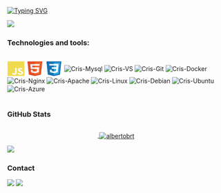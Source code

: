[![Typing SVG](https://readme-typing-svg.demolab.com?font=Fira+Code&pause=1000&color=6793F7&width=435&lines=Hi%2C+everyone!+I'm+Alberto+BRT.;Welcome+to+my+Github+profile!+)](https://git.io/typing-svg)

<img src="https://user-images.githubusercontent.com/74038190/216644497-1951db19-8f3d-4e44-ac08-8e9d7e0d94a7.gif" width="400">

### Technologies and tools:

<div style="display: inline_block"><br>
  <img align="center" alt="Cris-Js" height="35" width="40" src="https://raw.githubusercontent.com/devicons/devicon/master/icons/javascript/javascript-plain.svg">
  <img align="center" alt="Cris-HTML" height="35" width="40" src="https://raw.githubusercontent.com/devicons/devicon/master/icons/html5/html5-original.svg">
  <img align="center" alt="Cris-CSS" height="35" width="40" src="https://raw.githubusercontent.com/devicons/devicon/master/icons/css3/css3-original.svg">
  <img align="center" alt= "Cris-Mysql" height="60" width="40" src="https://cdn.jsdelivr.net/gh/devicons/devicon/icons/mysql/mysql-original-wordmark.svg">       
  <img align="center" alt="Cris-VS" height="35" width="40" src="https://cdn.jsdelivr.net/gh/devicons/devicon/icons/vscode/vscode-original.svg">
  <img align="center" alt="Cris-Git" height="35" width="40" src="https://cdn.jsdelivr.net/gh/devicons/devicon/icons/git/git-original.svg">
  <img align="center" alt="Cris-Docker" height="35" width="40" src="https://cdn.jsdelivr.net/gh/devicons/devicon/icons/docker/docker-original.svg">
  <img align="center" alt="Cris-Nginx" height="35" width="40" src="https://cdn.jsdelivr.net/gh/devicons/devicon/icons/nginx/nginx-original.svg">
  <img align="center" alt="Cris-Apache" height="35" width="40" src="https://cdn.jsdelivr.net/gh/devicons/devicon/icons/apache/apache-original.svg">
  <img align="center" alt="Cris-Linux" height="35" width="40" src="https://cdn.jsdelivr.net/gh/devicons/devicon/icons/linux/linux-original.svg">
  <img align="center" alt="Cris-Debian" height="35" width="40" src="https://cdn.jsdelivr.net/gh/devicons/devicon/icons/debian/debian-original.svg">
  <img align="center" alt="Cris-Ubuntu" height="35" width="40" src="https://cdn.jsdelivr.net/gh/devicons/devicon/icons/ubuntu/ubuntu-original.svg">
  <img align="center" alt="Cris-Azure" height="35" width="40" src="https://cdn.jsdelivr.net/gh/devicons/devicon/icons/azure/azure-original.svg">
</div><br>


### GitHub Stats

<div align="center" style="display: flex; justify-content: center;">
  <a href="https://github.com/albertobrt">
    <p>&nbsp;<img align="center" src="https://github-readme-stats.vercel.app/api?username=albertobrt&show_icons=true&locale=en&theme=one_dark_pro" alt="albertobrt" /></p>
  </a>
</div>

<img height="195px" src="https://github-readme-streak-stats.herokuapp.com/?user=albertobrt&theme=one_dark_pro"/>


### Contact

<div> 
  <a href="https://www.linkedin.com/in/alberto-luemba-bembe-84b207324/" target="_blank"><img src="https://img.shields.io/badge/-LinkedIn-%230077B5?style=for-the-badge&logo=linkedin&logoColor=white" target="_blank"></a> 
  <a href="mailto:albertolbembe@gmail.com"><img src="https://img.shields.io/badge/-Gmail-%23333?style=for-the-badge&logo=gmail&logoColor=white" target="_blank"></a>
</div>



